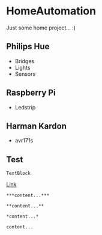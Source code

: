 # HomeAutomation
    
Just some home project... :)


## Philips Hue

- Bridges
- Lights
- Sensors


## Raspberry Pi

- Ledstrip


## Harman Kardon

- avr171s


## Test

    TextBlock
    
[Link](https://github.com/dannyvanlierop/HomeAutomation)

  `***content...***`    

  `**content...**`

  `*content...*`

  `content...`
